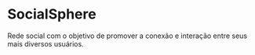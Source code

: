 # SocialSphere
Rede social com o objetivo de promover a conexão e interação entre seus mais diversos usuários.
